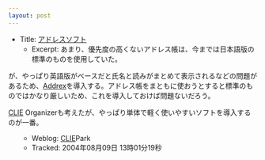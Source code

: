 ```yaml
---
layout: post
---
```

<ul>
<li>Title: <a href="http://blog.goo.ne.jp/cliepark/e/cf99e1eba9ea812ae5fc833de761c313">アドレスソフト</a><ul>
<li>Excerpt: あまり、優先度の高くないアドレス帳は、今までは日本語版の標準のものを使用していた。 </li>
</ul>
</ul>
<p>が、やっぱり英語版がベースだと氏名と読みがまとめて表示されるなどの問題があるため、<a href="/?page=Addrex" class="wikipage">Addrex</a>を導入する。アドレス帳をまともに使おうとすると標準のものではかなり厳しいため、これを導入しておけば問題ないだろう。</p>
<p><a href="http://www.sony.jp/CLIE/">CLIE</a> Organizerも考えたが、やっぱり単体で軽く使いやすいソフトを導入するのが一番。</p>
<ul>
<ul>
<li>Weblog: <a href="http://www.sony.jp/CLIE/">CLIE</a>Park</li>
<li>Tracked: 2004年08月09日 13時01分19秒</li>
</ul>
</ul>
